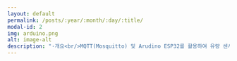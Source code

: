 ```yaml
---
layout: default
permalink: /posts/:year/:month/:day/:title/
modal-id: 2
img: arduino.png
alt: image-alt
description: "·개요<br/>MQTT(Mosquitto) 및 Arudino ESP32를 활용하여 유량 센서를 통해 유체의 흐름을 실시간으로 감지하여 그래프로 띄워주거나 LED로 현재 유량을 시각적으로 표기하는 제품<br/><br/>· 주요 기능<br/>Arudino 유량 센서를 통해 유량을 측정한뒤, 시계열 데이터베이스인 InfluxDB에 저장하고 유량에 따라 LED의 색깔 변화를 통해 적정 유량이 흐르고 있는지 확인함. 이후 측정된 유량 데이터는 Grafana를 통해 시각화<br/><br/>· 기술 스택<br/>[백엔드]<br/>① MQTT (Mosquitto)<br/>② Arduino (ESP32)<br/>③ InfluxDB (TSDB)<br/><br/>[프론트엔드]<br/>① Grafana<br/><br/>· 느낀 점<br/>InfluxDB와 Grafana를 실제 프로젝트에서 처음 사용해본 사례로, 센서로 측정된 실시간 데이터가 그대로 Grafana에 연동되어 시각화할 수 있다는 점이 매우 흥미롭게 느껴졌습니다.<br/>본 프로젝트는 한 업체에서 요청한 기능을 구현하는 것이 목표였는데, 업체 요구사항에 따라 다양하게 알고리즘을 짜고 생각을 새롭게 펼쳐나가는 등 좋은 경험이 되었습니다."
---
```


